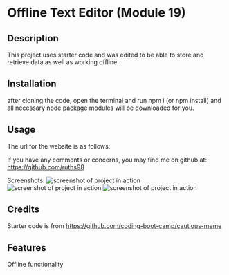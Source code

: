 # Offline Text Editor (Module 19)

## Description
This project uses starter code and was edited to be able to store and retrieve data as well as working offline.

## Installation
after cloning the code, open the terminal and run npm i (or npm install) and all necessary node package modules will be downloaded for you.

## Usage
The url for the website is as follows:
<!-- Insert URL here -->

If you have any comments or concerns, you may find me on github at: https://github.com/ruths98

Screenshots:
![screenshot of project in action](filepath)
![screenshot of project in action](filepath)
![screenshot of project in action](filepath)

## Credits
Starter code is from https://github.com/coding-boot-camp/cautious-meme

## Features
Offline functionality

